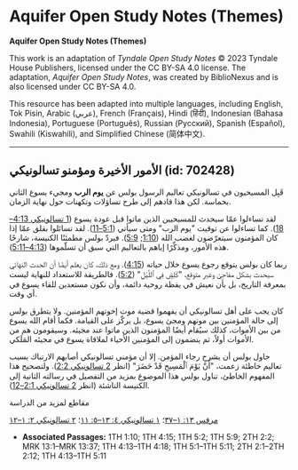 # Aquifer Open Study Notes (Themes)

**Aquifer Open Study Notes (Themes)**

This work is an adaptation of *Tyndale Open Study Notes* © 2023 Tyndale House Publishers, licensed under the CC BY\-SA 4\.0 license. The adaptation, *Aquifer Open Study Notes*, was created by BiblioNexus and is also licensed under CC BY\-SA 4\.0\.

This resource has been adapted into multiple languages, including English, Tok Pisin, Arabic (عربي), French (Français), Hindi (हिंदी), Indonesian (Bahasa Indonesia), Portuguese (Português), Russian (Русский), Spanish (Español), Swahili (Kiswahili), and Simplified Chinese (简体中文).



--------------------------------

## الأمور الأخيرة ومؤمنو تسالونيكي (id: 702428)

قَبِل المسيحيون في تسالونيكي تعاليم الرسول بولس عن **يوم الرب** ومجيء يسوع الثاني بحماسة. لكن هذا قادهم إلى طرح تساؤلات وتكهنات حول نهاية الزمان.

لقد تساءلوا عمّا سيحدث للمسيحيين الذين ماتوا قبل عودة يسوع ([1 تسالونيكي 4:13–18](https://ref.ly/1Thess4:13-1Thess4:18)). كما تساءلوا عن توقيت "يوم الرب" ومتى سيأتي ([5:1–11](https://ref.ly/1Thess5:1-1Thess5:11)). لقد تسائلوا بقلق عمّا إذا كان المؤمنون سيتعرّضون لغضب الله ([1:10](https://ref.ly/1Thess1:10); [5:9](https://ref.ly/1Thess5:9)). فيردّ بولس مطمئنًا الكنيسة، شارحًا هذه الأمور، ومذكِّرًا إياهم بالتعاليم التي سبق أن تسلّموها ([4:13–5:11](https://ref.ly/1Thess4:13-1Thess5:11)).

ربما كان بولس يتوقع رجوع يسوع خلال حياته ([4:15](https://ref.ly/1Thess4:15)). ومع ذلك، كان يعلم أيضًا أن الحدث النهائي سيحدث بشكل مفاجئ وغير متوقع، "كَلِصٍّ فِي ٱللَّيْلِ" ([5:2](https://ref.ly/1Thess5:2)). فالطريقة للاستعداد للنهاية ليست بمعرفة التاريخ، بل بأن نعيش في يقظة روحية دائمة، وأن نكون مستعدين للقاء يسوع في أي وقت. 

كان يجب على أهل تسالونيكي أن يفهموا قضية موت إخوتهم المؤمنين. ولا يتطرق بولس إلى حالة المؤمنين بين موتهم ومجئ يسوع، بل يركّز على القيامة. فكما أقام الله يسوع من بين الأموات، كذلك سيُقام أيضًا المؤمنون الذين ماتوا عند مجيئه. وسيقومون هم من الأموات أولاً، ثم ينضمون إلى المؤمنين الأحياء لملاقاة يسوع في مجيئه المَلَكي.

حاول بولس أن يشرح رجاء المؤمن. إلا أن مؤمني تسالونيكي أصابهم الارتباك بسبب تعاليم خاطئة زعمت، "أَنَّ يَوْمَ ٱلْمَسِيحِ قَدْ حَضَرَ" (انظر [2 تسالونيكي 2:2](https://ref.ly/2Thess2:2)). ولتصحيح هذا المفهوم الخاطئ، تناول بولس هذا الموضوع بمزيد من التفصيل في رسالته الثانية إلى الكنيسة الناشئة (انظر [2 تسالونيكي 2:1–12](https://ref.ly/2Thess2:1-2Thess2:12)).

مقاطع لمزيد من الدراسة

[مرقس ١٣: ١–٣٧](https://ref.ly/Mark13:1-Mark13:37)؛ [١ تسالونيكي ٤: ١٣–٥: ١١](https://ref.ly/1Thess4:13-1Thess5:11)؛ [٢ تسالونيكي ٢: ١–١٢](https://ref.ly/2Thess2:1-2Thess2:12)

* **Associated Passages:** 1TH 1:10; 1TH 4:15; 1TH 5:2; 1TH 5:9; 2TH 2:2; MRK 13:1–MRK 13:37; 1TH 4:13–1TH 4:18; 1TH 5:1–1TH 5:11; 2TH 2:1–2TH 2:12; 1TH 4:13–1TH 5:11


